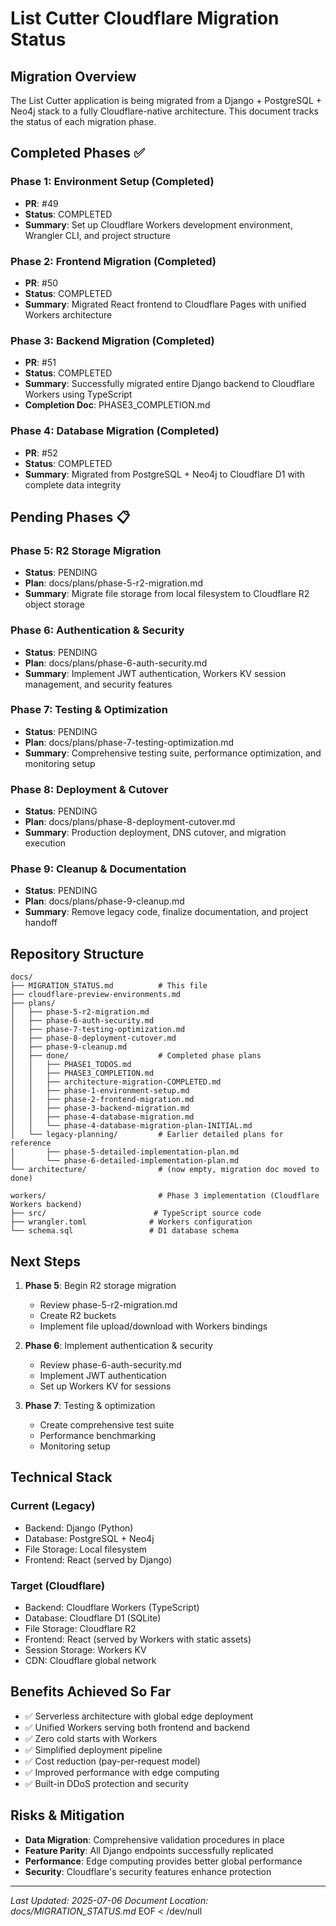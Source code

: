 # List Cutter Cloudflare Migration Status

## Migration Overview

The List Cutter application is being migrated from a Django + PostgreSQL + Neo4j stack to a fully Cloudflare-native architecture. This document tracks the status of each migration phase.

## Completed Phases ✅

### Phase 1: Environment Setup (Completed)
- **PR**: #49
- **Status**: COMPLETED
- **Summary**: Set up Cloudflare Workers development environment, Wrangler CLI, and project structure

### Phase 2: Frontend Migration (Completed)
- **PR**: #50
- **Status**: COMPLETED
- **Summary**: Migrated React frontend to Cloudflare Pages with unified Workers architecture

### Phase 3: Backend Migration (Completed)
- **PR**: #51
- **Status**: COMPLETED
- **Summary**: Successfully migrated entire Django backend to Cloudflare Workers using TypeScript
- **Completion Doc**: PHASE3_COMPLETION.md

### Phase 4: Database Migration (Completed)
- **PR**: #52
- **Status**: COMPLETED
- **Summary**: Migrated from PostgreSQL + Neo4j to Cloudflare D1 with complete data integrity

## Pending Phases 📋

### Phase 5: R2 Storage Migration
- **Status**: PENDING
- **Plan**: docs/plans/phase-5-r2-migration.md
- **Summary**: Migrate file storage from local filesystem to Cloudflare R2 object storage

### Phase 6: Authentication & Security
- **Status**: PENDING
- **Plan**: docs/plans/phase-6-auth-security.md
- **Summary**: Implement JWT authentication, Workers KV session management, and security features

### Phase 7: Testing & Optimization
- **Status**: PENDING
- **Plan**: docs/plans/phase-7-testing-optimization.md
- **Summary**: Comprehensive testing suite, performance optimization, and monitoring setup

### Phase 8: Deployment & Cutover
- **Status**: PENDING
- **Plan**: docs/plans/phase-8-deployment-cutover.md
- **Summary**: Production deployment, DNS cutover, and migration execution

### Phase 9: Cleanup & Documentation
- **Status**: PENDING
- **Plan**: docs/plans/phase-9-cleanup.md
- **Summary**: Remove legacy code, finalize documentation, and project handoff

## Repository Structure

```
docs/
├── MIGRATION_STATUS.md          # This file
├── cloudflare-preview-environments.md
├── plans/
│   ├── phase-5-r2-migration.md
│   ├── phase-6-auth-security.md
│   ├── phase-7-testing-optimization.md
│   ├── phase-8-deployment-cutover.md
│   ├── phase-9-cleanup.md
│   ├── done/                    # Completed phase plans
│   │   ├── PHASE1_TODOS.md
│   │   ├── PHASE3_COMPLETION.md
│   │   ├── architecture-migration-COMPLETED.md
│   │   ├── phase-1-environment-setup.md
│   │   ├── phase-2-frontend-migration.md
│   │   ├── phase-3-backend-migration.md
│   │   ├── phase-4-database-migration.md
│   │   └── phase-4-database-migration-plan-INITIAL.md
│   └── legacy-planning/         # Earlier detailed plans for reference
│       ├── phase-5-detailed-implementation-plan.md
│       └── phase-6-detailed-implementation-plan.md
└── architecture/                # (now empty, migration doc moved to done)

workers/                         # Phase 3 implementation (Cloudflare Workers backend)
├── src/                        # TypeScript source code
├── wrangler.toml              # Workers configuration
└── schema.sql                 # D1 database schema
```

## Next Steps

1. **Phase 5**: Begin R2 storage migration
   - Review phase-5-r2-migration.md
   - Create R2 buckets
   - Implement file upload/download with Workers bindings

2. **Phase 6**: Implement authentication & security
   - Review phase-6-auth-security.md
   - Implement JWT authentication
   - Set up Workers KV for sessions

3. **Phase 7**: Testing & optimization
   - Create comprehensive test suite
   - Performance benchmarking
   - Monitoring setup

## Technical Stack

### Current (Legacy)
- Backend: Django (Python)
- Database: PostgreSQL + Neo4j
- File Storage: Local filesystem
- Frontend: React (served by Django)

### Target (Cloudflare)
- Backend: Cloudflare Workers (TypeScript)
- Database: Cloudflare D1 (SQLite)
- File Storage: Cloudflare R2
- Frontend: React (served by Workers with static assets)
- Session Storage: Workers KV
- CDN: Cloudflare global network

## Benefits Achieved So Far

- ✅ Serverless architecture with global edge deployment
- ✅ Unified Workers serving both frontend and backend
- ✅ Zero cold starts with Workers
- ✅ Simplified deployment pipeline
- ✅ Cost reduction (pay-per-request model)
- ✅ Improved performance with edge computing
- ✅ Built-in DDoS protection and security

## Risks & Mitigation

- **Data Migration**: Comprehensive validation procedures in place
- **Feature Parity**: All Django endpoints successfully replicated
- **Performance**: Edge computing provides better global performance
- **Security**: Cloudflare's security features enhance protection

---

*Last Updated: 2025-07-06*
*Document Location: docs/MIGRATION_STATUS.md*
EOF < /dev/null